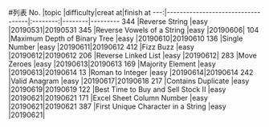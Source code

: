 #列表
No. |topic                              |difficulty|creat at|finish at
---:|-----------------------------------|:--------:|--------|---------
344 |Reverse String                     |easy      |20190531|20190531
345 |Reverse Vowels of a String         |easy      |20190606|
104 |Maximum Depth of Binary Tree       |easy      |20190610|20190610
136 |Single Number                      |easy      |20190611|20190612
412 |Fizz Buzz                          |easy      |20190612|20190612
206 |Reverse Linked List                |easy      |20190612|
283 |Move Zeroes                        |easy      |20190613|20190613
169 |Majority Element                   |easy      |20190613|20190614
13  |Roman to Integer                   |easy      |20190614|20190614
242 |Valid Anagram                      |easy      |20190617|20190618
217 |Contains Duplicate                 |easy      |20190619|20190619
122 |Best Time to Buy and Sell Stock II |easy      |20190621|20190621
171 |Excel Sheet Column Number          |easy      |20190621|20190621
387 |First Unique Character in a String |easy      |20190621|
